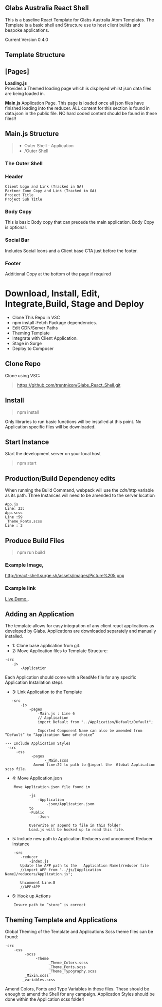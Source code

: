 ## Glabs Australia React Shell

This is a baseline React Template for Glabs Australia Atom Templates.
The Template is a basic shell and Structure use to host client builds and bespoke applications.

Current Version 0.4.0

## Template Structure

## [Pages]
**Loading.js**  
Provides a Themed loading page which is displayed whilst json data files are being loaded in.


**Main.js**
Application Page. 
This page is loaded once all json files have finished loading into the reducer.
ALL content for this section is found in data.json in the public file. NO hard coded content should be found in these files!!

## Main.js Structure
> - Outer Shell
>       - Application
> - /Outer Shell

### The Outer Shell

### Header
```
Client Logo and Link (Tracked in GA)
Partner Zone Copy and Link (Tracked in GA)
Project Title
Project Sub Title
```

### Body Copy
This is basic Body copy that can precede the main application. Body Copy is optional.

### Social Bar
Includes Social Icons and a Client base CTA just before the footer.

### Footer
Additional Copy at the bottom of the page if required




# Download, Install, Edit, Integrate,Build, Stage and  Deploy

- Clone This Repo in VSC
- npm install :Fetch Package dependencies.
- Edit CDN/Server Paths
- Theming Template
- Integrate with Client Application.
- Stage in Surge
- Deploy to Composer

## Clone Repo

Clone using VSC:
> https://github.com/trentnixon/Glabs_React_Shell.git

## Install
> npm install

Only libraries to run basic functions will be installed at this point. No Application specific files will be downloaded.


## Start Instance

Start the development server on your local host

> npm start


## Production/Build Dependency edits

When running the Build Command, webpack will use the $cdn/$http variable as its path. Three Instances will need to be amended to the server location
```
App.js
Line: 23:
App.scss
Line :59
_Theme_Fonts.scss
Line : 3
```
## Produce Build Files
> npm run build

### Example Image,
http://react-shell.surge.sh/assets/images/Picture%205.png
### Example link
[Live Demo ](http://react-shell.surge.sh/).



## Adding an Application

The template allows for easy integration of any client react applications as developed by Glabs. Applications are downloaded separately and manually installed.
- 1: Clone base application from git.
- 2: Move Application files to Template Structure:
```
-src
   -js
       -Application
```
Each Application should come with a ReadMe file for any specific Application Installation steps

- 3: Link Application to the Template
```
   -src
       -js
           -pages
               -Main.js : Line 6
               // Application
               import Default from "../Application/Default/Default";
  
               Imported Component Name can also be amended from “Default” to “Application Name of choice”

--- Include Application Styles
 -src
     -css
            -pages
                  -_Main.scss
             Amend line:22 to path to @import the  Global Application scss file.
```
- 4: Move Application.json
```
    Move Application.json file found in
          
           -js
               -Application
                   -json/Application.json
           to
           -Public
               -Json

           Overwrite or append to file in this folder
           Load.js will be hooked up to read this file.
```

- 5: Include new path to Application Reducers and uncomment Reducer Instance

```
    -src
       -reducer
           -index.js
       Update the APP path to the   Application Name]/reducer file
       //import APP from "../js/[Application Name]/reducers/Application.js";
  
       Uncomment Line:8
       //APP:APP
```

- 6: Hook up Actions

```
    Insure path to “store” is correct
```


## Theming Template and Applications
Global Theming of the Template and Applications
Scss theme files can be found:
```
-src
    -css
         -scss
              -Theme
                    _Theme_Colors.scss
                    _Theme_Fonts.scss
                    _Theme_Typography.scss
         _Mixin.scss
        _variables.scss
```

Amend Colors, Fonts and Type Variables in these files. These should be enough to amend the Shell for any campaign.
Application Styles should be done within the Application scss folder!